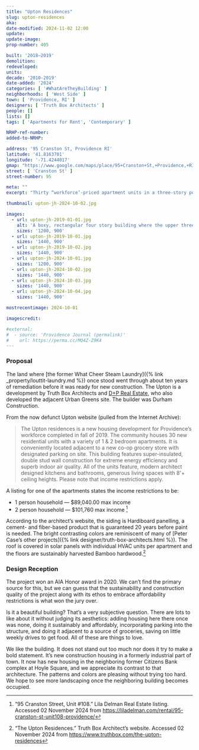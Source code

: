 ```yaml
---
title: "Upton Residences"
slug: upton-residences
aka:
date-modified: 2024-11-02 12:00
update:
update-image:
prop-number: 405

built: '2018–2019'
demolition:
redeveloped:
units:
decade: '2010-2019'
date-added: '2024'
categories: [ '#WhatAreTheyBuilding' ]
neighborhoods: [ 'West Side' ]
town: [ 'Providence, RI' ]
designers: [ 'Truth Box Architects' ]
people: []
lists: []
tags: [ 'Apartments for Rent', 'Contemporary' ]

NRHP-ref-number:
added-to-NRHP:

address: '95 Cranston St, Providence RI'
latitude: '41.8163701'
longitude: '-71.4244017'
gmap: "https://www.google.com/maps/place/95+Cranston+St,+Providence,+RI+02907/@41.8163701,-71.4244017,17z/data=!4m6!3m5!1s0x89e44576ae40f7d1:0xa87bca4152bd3f10!8m2!3d41.8163701!4d-71.4244042!16s%2Fg%2F11fnx1sghh?entry=ttu&g_ep=EgoyMDI0MTAyOS4wIKXMDSoASAFQAw%3D%3D"
street: [ 'Cranston St' ]
street-number: 95

meta: ""
excerpt: "Thirty “workforce’-priced apartment units in a three-story podium building occupying long vacant space on the West Side"

thumbnail: upton-jh-2024-10-02.jpg

images:
  - url: upton-jh-2019-01-01.jpg
    alt: 'A boxy, rectangular four story building where the upper three floors are residential and the lower flow is a mix of parking and community space. The siding is dark blue and bright orange, arranged in rectangles and shallow cut-outs that add interest to the planes of the structure.'
    sizes: '1200, 900'
  - url: upton-jh-2019-10-01.jpg
    sizes: '1440, 900'
  - url: upton-jh-2019-10-02.jpg
    sizes: '1440, 900'
  - url: upton-jh-2024-10-01.jpg
    sizes: '1200, 900'
  - url: upton-jh-2024-10-02.jpg
    sizes: '1440, 900'
  - url: upton-jh-2024-10-03.jpg
    sizes: '1440, 900'
  - url: upton-jh-2024-10-04.jpg
    sizes: '1440, 900'

mostrecentimage: 2024-10-01

imagescredit:

#external:
#  - source: 'Providence Journal (permalink)'
#    url: https://perma.cc/MQ4Z-Z9K4
---
```


### Proposal

The land where [the former What Cheer Steam Laundry]({% link _property/louttit-laundry.md %}) once stood went through about ten years of remediation before it was ready for new construction. The Upton is a development by Truth Box Architects and [D+P Real Estate](http://www.durhampolak.com), who also developed the adjacent Urban Greens site. The builder was Durham Construction.

From the now defunct Upton website (pulled from the Internet Archive):

> The Upton residences is a new housing development for Providence’s workforce completed in fall of 2019. The community houses 30 new residential units with a variety of 1 & 2 bedroom apartments. It is conveniently located adjacent to a new co-op grocery store with designated parking on site.  This building features super-insulated, double stud wall construction for extreme energy efficiency and superb indoor air quality. All of the units feature, modern architect designed kitchens and bathrooms, generous living spaces with 8'+ ceiling heights. Please note that income restrictions apply.

A listing for one of the apartments states the income restrictions to be:

+ 1 person household — $89,040.00 max income
+ 2 person household — $101,760 max income [^1]

[^1]: “95 Cranston Street, Unit #108.” Lila Delman Real Estate listing. Accessed 02 November 2024 from https://liladelman.com/rental/95-cranston-st-unit108-providence/

According to the architect’s website, the siding is Hardiboard panelling, a cement- and fiber-based product that is guaranteed 20 years before paint is needed. The bright contrasting colors are reminiscent of many of [Peter Case’s other projects]({% link designer/truth-box-architects.html %}). The roof is covered in solar panels with individual HVAC units per apartment and the floors are sustainably harvested Bamboo hardwood.[^2]

[^2]: “The Upton Residences.” Truth Box Architect’s website. Accessed 02 November 2024 from https://www.truthbox.com/the-upton-residences


### Design Reception

The project won an AIA Honor award in 2020. We can’t find the primary source for this, but we can guess that the sustainability and construction quality of the project along with its ethos to embrace affordability restrictions is what won the jury over.

Is it a beautiful building? That’s a very subjective question. There are lots to like about it without judging its aesthetics: adding housing here there once was none, doing it sustainably and affordably, incorporating parking into the structure, and doing it adjacent to a source of groceries, saving on little weekly drives to get food. All of these are things to love.

We like the building. It does not stand out too much nor does it try to make a bold statement. It’s new construction housing in a formerly industrial part of town. It now has new housing in the neighboring former Citizens Bank complex at Hoyle Square, and we appreciate its contrast to that architecture. The patterns and colors are pleasing without trying too hard. We hope to see more landscaping once the neighboring building becomes occupied.
